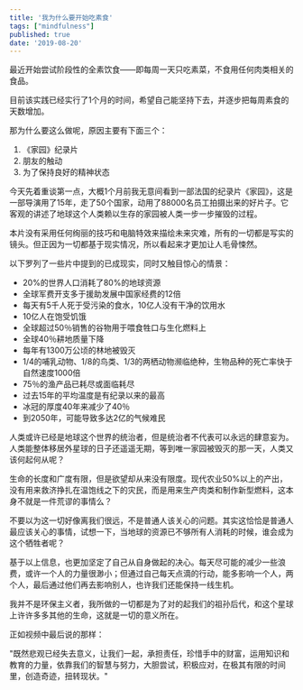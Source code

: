 ```yaml
---
title: '我为什么要开始吃素食'
tags: ["mindfulness"]
published: true
date: '2019-08-20'
---
```

最近开始尝试阶段性的全素饮食——即每周一天只吃素菜，不食用任何肉类相关的食品。

目前该实践已经实行了1个月的时间，希望自己能坚持下去，并逐步把每周素食的天数增加。

那为什么要这么做呢，原因主要有下面三个：
1. 《家园》纪录片
2. 朋友的触动 
3. 为了保持良好的精神状态

今天先着重谈第一点，大概1个月前我无意间看到一部法国的纪录片《家园》，这是一部导演用了15年，走了50个国家，动用了88000名员工拍摄出来的好片子。它客观的讲述了地球这个人类赖以生存的家园被人类一步一步摧毁的过程。

本片没有采用任何绚丽的技巧和电脑特效来描绘未来灾难，所有的一切都是写实的镜头。但正因为一切都基于现实情况，所以看起来才更加让人毛骨悚然。

以下罗列了一些片中提到的已成现实，同时又触目惊心的情景：
* 20%的世界人口消耗了80%的地球资源
* 全球军费开支多于援助发展中国家经费的12倍 
* 每天有5千人死于受污染的食水，10亿人没有干净的饮用水 
* 10亿人在饱受饥饿
* 全球超过50％销售的谷物用于喂食牲口与生化燃料上 
* 全球40％耕地质量下降 
* 每年有1300万公顷的林地被毁灭 
* 1/4的哺乳动物、1/8的鸟类、1/3的两栖动物濒临绝种，生物品种的死亡率快于自然速度1000倍
* 75％的渔产品已耗尽或面临耗尽 
* 过去15年的平均温度是有纪录以来的最高 
* 冰冠的厚度40年来减少了40％
* 到2050年，可能导致多达2亿的气候难民

人类或许已经是地球这个世界的统治者，但是统治者不代表可以永远的肆意妄为。人类能整体移居外星球的日子还遥遥无期，等到唯一家园被毁灭的那一天，人类又该何起何从呢？

生命的长度和广度有限，但是欲望却从来没有限度。现代农业50%以上的产出，没有用来救济挣扎在温饱线之下的灾民，而是用来生产肉类和制作新型燃料，这本身不就是一件荒谬的事情么？

不要以为这一切好像离我们很远，不是普通人该关心的问题。其实这恰恰是普通人最应该关心的事情，试想一下，当地球的资源已不够所有人消耗的时候，谁会成为这个牺牲者呢？

基于以上信息，也更加坚定了自己从自身做起的决心。每天尽可能的减少一些浪费，或许一个人的力量很渺小；但通过自己每天点滴的行动，能多影响一个人，两个人，最后通过他们再去影响别人，也许我们还能保持一线生机。

我并不是环保主义者，我所做的一切都是为了对的起我们的祖孙后代，和这个星球上许许多多其他的生命，这就是一切的意义所在。

正如视频中最后说的那样：

"既然悲观已经失去意义，让我们一起，承担责任，珍惜手中的财富，运用知识和教育的力量，依靠我们的智慧与努力，大胆尝试，积极应对，在极其有限的时间里，创造奇迹，扭转现状。"




